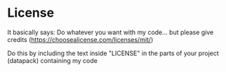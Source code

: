 # License
It basically says: Do whatever you want with my code... but please give credits (https://choosealicense.com/licenses/mit/)

Do this by including the text inside "LICENSE" in the parts of your project (datapack) containing my code
